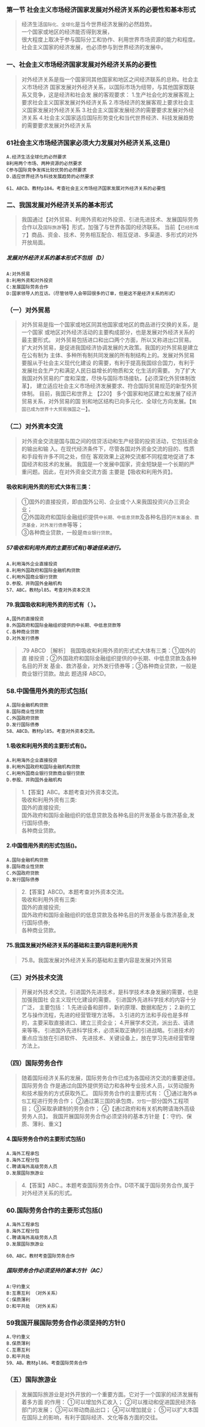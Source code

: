 ### 第一节 社会主义市场经济国家发展对外经济关系的必要性和基本形式
>   经济生活`国际化、全球化`是当今世界经济发展的必然趋势。     
    一个国家或地区的经济能否得到发展，     
    很大程度上取决于参与国际分工和协作、利用世界市场资源的能力和程度。     
    社会主义国家的经济发展，也必须参与到世界经济的发展中。     

### 一、社会主义市场经济国家发展对外经济关系的必要性
>   对外经济关系是指一个国家同其他国家和地区之间经济联系的总称。社会主义市场经济
国家发展对外经济关系，以国际市场为纽带，与其他国家既联系又竞争，这是经济和社会发
展的客观要求：
    1.生产社会化的发展客观上要求社会主义国家发展对外经济关系
    2.市场经济的发展客观上要求社会主义国家发展对外经济关系
    3.社会主义国家发展经济的需要要求发展对外经济关系
    4.社会主义国家适应国际形势变化和当代世界经济、科技发展趋势的需要要求发展对外经济关系

### 61社会主义市场经济国家必须大力发展对外经济关系,这是()
    A.经济生活全球化的必然要求
    B利用两个市场、两种资源的必然要求
    C参与国际竞争发挥比较优势的必然要求
    D.适应世界经济与科技发展趋势的必然要求
    
    61、ABCD。教材p184。考查社会主义市场经济国家发展对外经济关系的必要性
    
### 二、我国发展对外经济关系的基本形式
>   我国通过【对外贸易、利用外资和对外投资、引进先进技术、发展国际劳务合作以及`国际旅游`等】形式，加强了与世界各国的经济联系。
        当前【`已经形成了`】商品、资金、技术、劳务相互配合、相互促进、多渠道、多形式的对外开放局面。

##### 发展对外经济关系的基本形式不包括（D）
    A:对外贸易
    B:利用外资和对外投资
    C:发展国际劳务合作
    D:国家领导人的互访。（尽管领导人会带回很多的订单，但是这不是经济关系的形式）    

### （一）对外贸易
>   对外贸易是指一个国家或地区同其他国家或地区的商品进行交换的关系，是一个国家
    或地区对外经济活动的主要构成部分，也是发展对外经济关系的最主要形式。
    对外贸易包括进口和出口两个方面，所以又称进出口贸易。
    扩大对外贸易，是促进我国经济协调发展的大政策。我国的对外贸易是建立在公有制为
    主体、多种所有制共同发展的所有制结构上的。发展对外贸易要服从于社会主义现代化建设
    的需要，有利于提高我国综合国力，有利于发展社会生产力和满足人民日益增长的物质和文
    化生活的需要。
    为了扩大我国对外贸易的广度和深度，尽快与国际市场接轨，【必须深化外贸体制改革】，
    建立适应社会主义市场经济发展要求、符合国际贸易规范的新型外贸体制。
    目前，我国已和世界上 【220】 多个国家和地区建立和发展了经济贸易关系，对外贸易的国
    别和地区结构已向多元化、全球化方向发展。【`我国已成为世界十大贸易强国之一`】。

### （二）对外资本交流
>   对外资金交流是国与国之间的信贷活动和生产经营的投资活动，它包括资金的输出和输
    入。在现代经济条件下，尽管各国对外资金交流的目的、性质和手段有许多不同之处，但在
    客观效果上这种交流都不同程度地促进了本国经济和技术的发展。
    我国是一个发展中国家，资金短缺是一个长期的严重问题。因此，在对外资金交流方面
    主要是【吸收和利用外资】。
    
#### 吸收和利用外资的形式大体有三类：
>   ①国外的直接投资，即由国外公司、企业或个人来我国投资兴办三资企业；     
    ②外国政府和国际金融组织提供`中长期、中低息贷款`及各种名目的`开发基金、救济基金，对外发行债券`等等；     
    ③各种商业贷款，一般是`商业银行贷款`。     
        
##### 57吸收和利用外资的主要形式有()等途径来进行。
    A.利用海外企业直接投资
    B.利用外国政府和国际金融机构贷款
    C.利用外国商业银行贷款
    D.参股、并购国外金融机构
    57、ABC。教材pl85。考查对外资本交流

#### 79.我国吸收和利用外资的形式有（ ）。
    A,国外的直接投资
    B.外国政府和国际金融组织提供的中长期、中低息贷款等
    C.各种商业贷款
    D.对外发行债券
>   .79  ABCD ［解析］ 我国吸收和利用外资的形式式大体有三类：①国外的直
    接投资；②外国政府和国际金融组织提供的中长期、中低息贷款及各种名目的开发
    基金、救济基金，对外发行债券等；③各种商业贷款，一般是商业银行贷款。故此
    题选择 ABCD。

### 58.中国借用外资的形式包括(
    A.国际金融机构贷款
    B.国际商业性贷款
    C.外国政府贷款
    D.发行国际债券
    58、ABCD。教材pl85。考查对外资本交流。    

#### 1.吸收和利用外资的主要形式有()。
    A.利用海外企业直接投资
    B.利用外国政府和国际金融机构贷款
    C.利用外国商业银行贷款商业银行贷款
    D.参股、并购国外金融机构
>   1.【答案】ABC。本题考查对外资本交流。   
吸收和利用外资有三类:   
国外的直接投资;   
国外政府和国际金融组织的低息贷款及各种名目的开发基金与救济基金,发行国际债券;   
各种商业贷款。

#### 2.中国借用外资的形式包括()。
    A.国际金融机构贷款
    B.国际商业性贷款
    C.外国政府贷款
    D.发行国际债券
>   2.【答案】ABCD。本题考查对外资本交流。   
吸收和利用外资有三类:   
国外的直接投资;   
国外政府和国际金融组织的低息贷款及各种名目的开发基金与救济基金,发行国际债券;   
各种商业贷款。 

#### 75.我国发展对外经济关系的基础和主要内容是利用外资
>   75.B。我国发展对外经济关系的基础和主要内容是发展对外贸易

### （三）对外技术交流
>   开展对外技术交流，引进国外先进技术，是科学技术本身发展的需要，也是加强我国社
    会主义现代化建设的需要。
    引进国外先进科学技术的内容十分广泛，
    主要包括：
        1.先进设备和部件，新的原理、数据和配方；
        2.新的工艺与操作流程，先进的经营管理方法等。
        3.引进的方法和手段也是多样的，主要采取直接进口、建立三资企业；
        4.开展学术交流，派出去、请进来等等。
        引进国外先进科学技术，必须采取正确的引进战略。引进技术的重点应当放在引进软件、
        先进技术、关键设备上，放在学习先进经营管理方法上。

### （四）国际劳务合作
>   随着国际经济关系的发展，国际劳务合作已成为各国经济交流的重要途径。国际劳务合
作是通过向国外提供劳动力和各种专业技术人员，以劳动服务和技术服务的方式获取外汇。
国际劳务合作的主要形式有：
    ①通过海外`承包`工程进行劳务合作；
    ②通过第三国的承包商，`分包`一部分国外工程项目；
    ③采取承建制的劳务合作；
    ④【通过政府和有关机构聘请海外高级劳务人员】。
    我国开展国际劳务合作必须坚持的基本方针是【：守约、保质、薄利、重义】

#### 4.国际劳务合作的主要形式包括()
    A.海外工程承包
    B.海外工程分包
    C.聘请海外高级劳务人员
    D.发展国际旅游业
>   4.【答案】ABC.。本题考查国际劳务合作。D项不属于国际劳务合作,属于
    对外经济关系的形式。
    

### 60.国际劳务合作的主要形式包括()
    A.海外工程承包
    B.海外工程分包
    C.聘请海外高级劳务人员
    D.发展国际旅游业
        
    60、ABC。教材考查国际劳务合作    

##### 国际劳务合作必须坚持的基本方针（AC）
    A:守约重义
    B:互惠互利 （对外关系）
    C:保质薄利
    D:和平共处 （对外关系）

### 59我国开展国际劳务合作必须坚持的方针()
    A.守约重义
    B.保质薄利
    C.互惠互利
    D.和平共处
    59、AB。教材pl86。考查国际劳务合作

### （五）国际旅游业
>   发展国际旅游业是对外开放的一个重要方面。它对于一个国家的经济发展有着多方面
的作用：
    ①可以增加外汇收入；
    ②可以推动和促进国民经济各部门的发展；
    ③可以带动商品出口；
    ④可以增加就业；
    ⑤可以扩大本国在国际上的影响，有利于国际经济、文化等各方面的交往。






